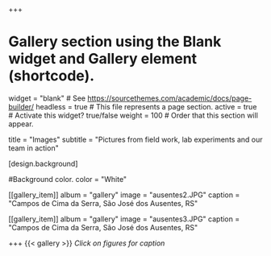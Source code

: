 
+++
# Gallery section using the Blank widget and Gallery element (shortcode).
widget = "blank"  # See https://sourcethemes.com/academic/docs/page-builder/
headless = true  # This file represents a page section.
active = true  # Activate this widget? true/false
weight = 100  # Order that this section will appear.

title = "Images"
subtitle = "Pictures from field work, lab experiments and our team in action"


[design.background]

#Background color.
color = "White"

[[gallery_item]] 
album = "gallery" 
image = "ausentes2.JPG" 
caption = "Campos de Cima da Serra, São José dos Ausentes, RS"

[[gallery_item]] 
album = "gallery" 
image = "ausentes3.JPG" 
caption = "Campos de Cima da Serra, São José dos Ausentes, RS"

+++
{{< gallery >}}
*Click on figures for caption*

